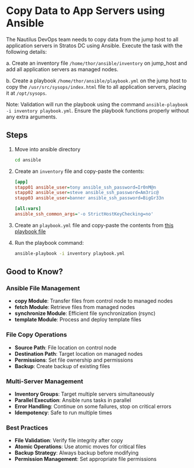 # Copy Data to App Servers using Ansible

The Nautilus DevOps team needs to copy data from the jump host to all application servers in Stratos DC using Ansible. Execute the task with the following details:

a. Create an inventory file `/home/thor/ansible/inventory` on jump_host and add all application servers as managed nodes.

b. Create a playbook `/home/thor/ansible/playbook.yml` on the jump host to copy the `/usr/src/sysops/index.html` file to all application servers, placing it at `/opt/sysops`.

Note: Validation will run the playbook using the command `ansible-playbook -i inventory playbook.yml`. Ensure the playbook functions properly without any extra arguments.

## Steps

1. Move into ansible directory

    ```sh
    cd ansible
    ```

2. Create an `inventory` file and copy-paste the contents:

    ```ini
    [app]
    stapp01 ansible_user=tony ansible_ssh_password=Ir0nM@n
    stapp02 ansible_user=steve ansible_ssh_password=Am3ric@
    stapp03 ansible_user=banner ansible_ssh_password=BigGr33n

    [all:vars]
    ansible_ssh_common_args='-o StrictHostKeyChecking=no'
    ```

3. Create an `playbook.yml` file and copy-paste the contents from [this playbook file](../files/ansible_playbook_mulit-servers-84.yaml)

4. Run the playbook command:

    ```sh
    ansible-playbook -i inventory playbook.yml
    ```

## Good to Know?

### Ansible File Management

- **copy Module**: Transfer files from control node to managed nodes
- **fetch Module**: Retrieve files from managed nodes
- **synchronize Module**: Efficient file synchronization (rsync)
- **template Module**: Process and deploy template files

### File Copy Operations

- **Source Path**: File location on control node
- **Destination Path**: Target location on managed nodes
- **Permissions**: Set file ownership and permissions
- **Backup**: Create backup of existing files

### Multi-Server Management

- **Inventory Groups**: Target multiple servers simultaneously
- **Parallel Execution**: Ansible runs tasks in parallel
- **Error Handling**: Continue on some failures, stop on critical errors
- **Idempotency**: Safe to run multiple times

### Best Practices

- **File Validation**: Verify file integrity after copy
- **Atomic Operations**: Use atomic moves for critical files
- **Backup Strategy**: Always backup before modifying
- **Permission Management**: Set appropriate file permissions
